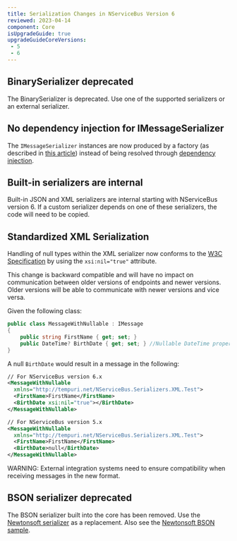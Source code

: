 ```yaml
---
title: Serialization Changes in NServiceBus Version 6
reviewed: 2023-04-14
component: Core
isUpgradeGuide: true
upgradeGuideCoreVersions:
 - 5
 - 6
---
```




## BinarySerializer deprecated

The BinarySerializer is deprecated. Use one of the supported serializers or an external serializer.


## No dependency injection for IMessageSerializer

The `IMessageSerializer` instances are now produced by a factory (as described in [this article](/nservicebus/serialization/custom-serializer.md)) instead of being resolved through [dependency injection](/nservicebus/dependency-injection/).


## Built-in serializers are internal

Built-in JSON and XML serializers are internal starting with NServiceBus version 6. If a custom serializer depends on one of these serializers, the code will need to be copied.


## Standardized XML Serialization

Handling of null types within the XML serializer now conforms to the [W3C Specification](https://www.w3.org/TR/xmlschema-1/#xsi_nil) by using the `xsi:nil="true"` attribute.

This change is backward compatible and will have no impact on communication between older versions of endpoints and newer versions. Older versions will be able to communicate with newer versions and vice versa.

Given the following class:

```cs
public class MessageWithNullable : IMessage
{
    public string FirstName { get; set; }
    public DateTime? BirthDate { get; set; } //Nullable DateTime property
}
```

A null `BirthDate` would result in a message in the following:

```xml
// For NServiceBus version 6.x
<MessageWithNullable 
  xmlns="http://tempuri.net/NServiceBus.Serializers.XML.Test">
  <FirstName>FirstName</FirstName>
  <BirthDate xsi:nil="true"></BirthDate>
</MessageWithNullable>

// For NServiceBus version 5.x
<MessageWithNullable 
  xmlns="http://tempuri.net/NServiceBus.Serializers.XML.Test">
  <FirstName>FirstName</FirstName>
  <BirthDate>null</BirthDate>
</MessageWithNullable>
```

WARNING: External integration systems need to ensure compatibility when receiving messages in the new format.


## BSON serializer deprecated

The BSON serializer built into the core has been removed. Use the [Newtonsoft serializer](/nservicebus/serialization/newtonsoft.md) as a replacement. Also see the [Newtonsoft BSON sample](/samples/serializers/newtonsoft-bson/).
